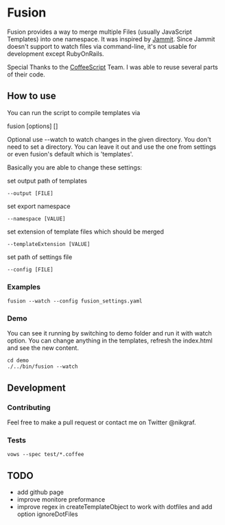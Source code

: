 # Fusion

Fusion provides a way to merge multiple Files (usually JavaScript Templates) into one namespace. It was inspired by [Jammit](http://documentcloud.github.com/jammit/). Since Jammit doesn't support to watch files via command-line, it's not usable for development except RubyOnRails.

Special Thanks to the [CoffeeScript](http://jashkenas.github.com/coffee-script/) Team. I was able to reuse several parts of their code.

## How to use

You can run the script to compile templates via

  fusion [options] [<directory>]

Optional use --watch to watch changes in the given directory.
You don't need to set a directory. You can leave it out and use
the one from settings or even fusion's default which is 'templates'.

Basically you are able to change these settings:

set output path of templates

    --output [FILE]

set export namespace

    --namespace [VALUE]

set extension of template files which should be merged

    --templateExtension [VALUE]

set path of settings file

    --config [FILE]

### Examples

    fusion --watch --config fusion_settings.yaml

### Demo

You can see it running by switching to demo folder and run it with watch option.
You can change anything in the templates, refresh the index.html and see the new content.

    cd demo
    ./../bin/fusion --watch

## Development

### Contributing

Feel free to make a pull request or contact me on Twitter @nikgraf.

### Tests

    vows --spec test/*.coffee

## TODO

* add github page
* improve monitore preformance
* improve regex in createTemplateObject to work with dotfiles and add option ignoreDotFiles
